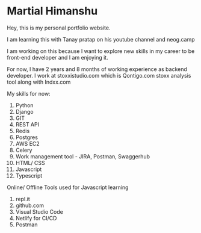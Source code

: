 # Martial Himanshu

Hey, this is my personal portfolio website.

I am learning this with Tanay pratap on his youtube channel and neog.camp

I am working on this because I want to explore new skills in my career to be front-end developer and I am enjoying it.

For now, I have 2 years and 8 months of working experience as backend developer. I work at stoxxistudio.com which is Qontigo.com stoxx analysis tool along with Indxx.com

My skills for now:
1. Python
2. Django
3. GIT
4. REST API 
5. Redis
6. Postgres
7. AWS EC2
8. Celery
9. Work management tool - JIRA, Postman, Swaggerhub
10. HTML/ CSS
11. Javascript
12. Typescript

Online/ Offline Tools used for Javascript learning
1. repl.it
2. github.com
3. Visual Studio Code
4. Netlify for CI/CD
5. Postman
